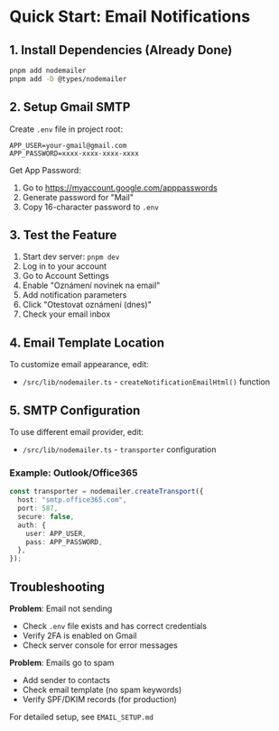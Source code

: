 # Quick Start: Email Notifications

## 1. Install Dependencies (Already Done)
```bash
pnpm add nodemailer
pnpm add -D @types/nodemailer
```

## 2. Setup Gmail SMTP

Create `.env` file in project root:
```env
APP_USER=your-gmail@gmail.com
APP_PASSWORD=xxxx-xxxx-xxxx-xxxx
```

Get App Password:
1. Go to https://myaccount.google.com/apppasswords
2. Generate password for "Mail"
3. Copy 16-character password to `.env`

## 3. Test the Feature

1. Start dev server: `pnpm dev`
2. Log in to your account
3. Go to Account Settings
4. Enable "Oznámení novinek na email"
5. Add notification parameters
6. Click "Otestovat oznámení (dnes)"
7. Check your email inbox

## 4. Email Template Location

To customize email appearance, edit:
- `/src/lib/nodemailer.ts` - `createNotificationEmailHtml()` function

## 5. SMTP Configuration

To use different email provider, edit:
- `/src/lib/nodemailer.ts` - `transporter` configuration

### Example: Outlook/Office365
```typescript
const transporter = nodemailer.createTransport({
  host: "smtp.office365.com",
  port: 587,
  secure: false,
  auth: {
    user: APP_USER,
    pass: APP_PASSWORD,
  },
});
```

## Troubleshooting

**Problem**: Email not sending
- Check `.env` file exists and has correct credentials
- Verify 2FA is enabled on Gmail
- Check server console for error messages

**Problem**: Emails go to spam
- Add sender to contacts
- Check email template (no spam keywords)
- Verify SPF/DKIM records (for production)

For detailed setup, see `EMAIL_SETUP.md`
